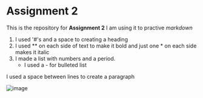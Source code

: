 # Assignment 2 #
This is the repository for **Assignment 2**
I am using it to practive *markdown*
1. I used '#'s and a space to creating a heading
2. I used ** on each side of text to make it bold and just one * on each side makes it italic
3. I made a list with numbers and a period.
   - I used a - for bulleted list

I used a space between lines to create a paragraph




![image](https://github.com/IsabellaCory/WebDesignHomework/assets/157189418/56fa4565-d4a7-4387-8c4b-548c83b589cf)
